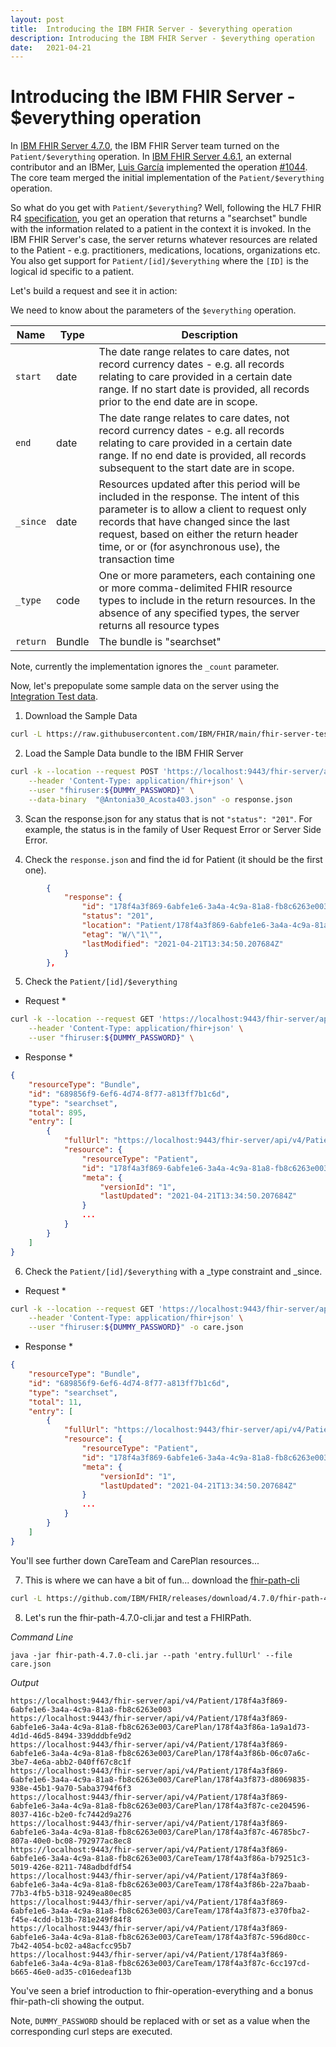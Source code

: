 ```yaml
---
layout: post
title:  Introducing the IBM FHIR Server - $everything operation
description: Introducing the IBM FHIR Server - $everything operation 
date:   2021-04-21
---
```


# Introducing the IBM FHIR Server - $everything operation
In [IBM FHIR Server 4.7.0](https://github.com/IBM/FHIR/releases/tag/4.7.0), the IBM FHIR Server team turned on the `Patient/$everything` operation. In [IBM FHIR Server 4.6.1](https://github.com/IBM/FHIR/releases/tag/4.6.1), an external contributor and an IBMer, [Luis García](https://github.com/luisgarcc) implemented  the operation [#1044](https://github.com/IBM/FHIR/issues/1044). The core team merged the initial implementation of the `Patient/$everything` operation.

So what do you get with `Patient/$everything`? Well, following the HL7 FHIR R4 [specification](http://hl7.org/fhir/patient-operation-everything.html), you get an operation that returns a "searchset" bundle with the information related to a patient in the context it is invoked. In the IBM FHIR Server's case, the server returns whatever resources are related to the Patient - e.g. practitioners, medications, locations, organizations etc.  You also get support for `Patient/[id]/$everything` where the `[ID]` is the logical id specific to a patient.

Let's build a request and see it in action:

We need to know about the parameters of the `$everything` operation. 

| Name | Type | Description |
|---|---|---|
| `start` | date | The date range relates to care dates, not record currency dates - e.g. all records relating to care provided in a certain date range. If no start date is provided, all records prior to the end date are in scope. |
| `end` | date | The date range relates to care dates, not record currency dates - e.g. all records relating to care provided in a certain date range. If no end date is provided, all records subsequent to the start date are in scope. |
| `_since` | date | Resources updated after this period will be included in the response. The intent of this parameter is to allow a client to request only records that have changed since the last request, based on either the return header time, or or (for asynchronous use), the transaction time|
| `_type` | code | One or more parameters, each containing one or more comma-delimited FHIR resource types to include in the return resources. In the absence of any specified types, the server returns all resource types | 
| `return` | Bundle | The bundle is "searchset" |

Note, currently the implementation ignores the `_count` parameter.

Now, let's prepopulate some sample data on the server using the [Integration Test data](https://github.com/IBM/FHIR/blob/main/fhir-server-test/src/test/resources/testdata/everything-operation/Antonia30_Acosta403.json).

1. Download the Sample Data

``` sh
curl -L https://raw.githubusercontent.com/IBM/FHIR/main/fhir-server-test/src/test/resources/testdata/everything-operation/Antonia30_Acosta403.json -o Antonia30_Acosta403.json
```

2. Load the Sample Data bundle to the IBM FHIR Server

``` sh
curl -k --location --request POST 'https://localhost:9443/fhir-server/api/v4' \
    --header 'Content-Type: application/fhir+json' \
    --user "fhiruser:${DUMMY_PASSWORD}" \
    --data-binary  "@Antonia30_Acosta403.json" -o response.json
```

3. Scan the response.json for any status that is not `"status": "201"`.  For example, the status is in the family of User Request Error or Server Side Error.

4. Check the `response.json` and find the id for Patient (it should be the first one).

``` json
        {
            "response": {
                "id": "178f4a3f869-6abfe1e6-3a4a-4c9a-81a8-fb8c6263e003",
                "status": "201",
                "location": "Patient/178f4a3f869-6abfe1e6-3a4a-4c9a-81a8-fb8c6263e003/_history/1",
                "etag": "W/\"1\"",
                "lastModified": "2021-04-21T13:34:50.207684Z"
            }
        },
```

5. Check the `Patient/[id]/$everything`

* Request *
``` sh
curl -k --location --request GET 'https://localhost:9443/fhir-server/api/v4/Patient/178f4a3f869-6abfe1e6-3a4a-4c9a-81a8-fb8c6263e003/$everything' \
    --header 'Content-Type: application/fhir+json' \
    --user "fhiruser:${DUMMY_PASSWORD}" \
```

* Response *

``` json
{
    "resourceType": "Bundle",
    "id": "689856f9-6ef6-4d74-8f77-a813ff7b1c6d",
    "type": "searchset",
    "total": 895,
    "entry": [
        {
            "fullUrl": "https://localhost:9443/fhir-server/api/v4/Patient/178f4a3f869-6abfe1e6-3a4a-4c9a-81a8-fb8c6263e003",
            "resource": {
                "resourceType": "Patient",
                "id": "178f4a3f869-6abfe1e6-3a4a-4c9a-81a8-fb8c6263e003",
                "meta": {
                    "versionId": "1",
                    "lastUpdated": "2021-04-21T13:34:50.207684Z"
                }
                ...
            }
        }
    ]
}
```

6. Check the `Patient/[id]/$everything` with a _type constraint and _since.

* Request *

``` sh
curl -k --location --request GET 'https://localhost:9443/fhir-server/api/v4/Patient/178f4a3f869-6abfe1e6-3a4a-4c9a-81a8-fb8c6263e003/$everything?_type=CarePlan,CareTeam&_since=2021-01-01T00:00:00Z&_count=1' \
    --header 'Content-Type: application/fhir+json' \
    --user "fhiruser:${DUMMY_PASSWORD}" -o care.json
```

* Response *

``` json
{
    "resourceType": "Bundle",
    "id": "689856f9-6ef6-4d74-8f77-a813ff7b1c6d",
    "type": "searchset",
    "total": 11,
    "entry": [
        {
            "fullUrl": "https://localhost:9443/fhir-server/api/v4/Patient/178f4a3f869-6abfe1e6-3a4a-4c9a-81a8-fb8c6263e003",
            "resource": {
                "resourceType": "Patient",
                "id": "178f4a3f869-6abfe1e6-3a4a-4c9a-81a8-fb8c6263e003",
                "meta": {
                    "versionId": "1",
                    "lastUpdated": "2021-04-21T13:34:50.207684Z"
                }
                ...
            }
        }
    ]
}
```

You'll see further down CareTeam and CarePlan resources... 

7. This is where we can have a bit of fun...  download the [fhir-path-cli](https://github.com/IBM/FHIR/releases/download/4.7.0/fhir-path-4.7.0-cli.jar)

``` sh 
curl -L https://github.com/IBM/FHIR/releases/download/4.7.0/fhir-path-4.7.0-cli.jar -o fhir-path-4.7.0-cli.jar
```

8. Let's run the fhir-path-4.7.0-cli.jar and test a FHIRPath. 

*Command Line*

```
java -jar fhir-path-4.7.0-cli.jar --path 'entry.fullUrl' --file care.json 
```

*Output* 

```
https://localhost:9443/fhir-server/api/v4/Patient/178f4a3f869-6abfe1e6-3a4a-4c9a-81a8-fb8c6263e003
https://localhost:9443/fhir-server/api/v4/Patient/178f4a3f869-6abfe1e6-3a4a-4c9a-81a8-fb8c6263e003/CarePlan/178f4a3f86a-1a9a1d73-4d1d-46d5-8494-339dddbfe9d2
https://localhost:9443/fhir-server/api/v4/Patient/178f4a3f869-6abfe1e6-3a4a-4c9a-81a8-fb8c6263e003/CarePlan/178f4a3f86b-06c07a6c-3be7-4e6a-abb2-040ff67c8c1f
https://localhost:9443/fhir-server/api/v4/Patient/178f4a3f869-6abfe1e6-3a4a-4c9a-81a8-fb8c6263e003/CarePlan/178f4a3f873-d8069835-938e-45b1-9a70-5aba3794f6f3
https://localhost:9443/fhir-server/api/v4/Patient/178f4a3f869-6abfe1e6-3a4a-4c9a-81a8-fb8c6263e003/CarePlan/178f4a3f87c-ce204596-8037-416c-b2e0-fc7442d9a276
https://localhost:9443/fhir-server/api/v4/Patient/178f4a3f869-6abfe1e6-3a4a-4c9a-81a8-fb8c6263e003/CarePlan/178f4a3f87c-46785bc7-807a-40e0-bc08-792977ac8ec8
https://localhost:9443/fhir-server/api/v4/Patient/178f4a3f869-6abfe1e6-3a4a-4c9a-81a8-fb8c6263e003/CareTeam/178f4a3f86a-b79251c3-5019-426e-8211-748adbdfdf54
https://localhost:9443/fhir-server/api/v4/Patient/178f4a3f869-6abfe1e6-3a4a-4c9a-81a8-fb8c6263e003/CareTeam/178f4a3f86b-22a7baab-77b3-4fb5-b318-9249ea80ec85
https://localhost:9443/fhir-server/api/v4/Patient/178f4a3f869-6abfe1e6-3a4a-4c9a-81a8-fb8c6263e003/CareTeam/178f4a3f873-e370fba2-f45e-4cdd-b13b-781e249f84f8
https://localhost:9443/fhir-server/api/v4/Patient/178f4a3f869-6abfe1e6-3a4a-4c9a-81a8-fb8c6263e003/CareTeam/178f4a3f87c-596d80cc-7b42-4054-bc02-a48acfcc95b7
https://localhost:9443/fhir-server/api/v4/Patient/178f4a3f869-6abfe1e6-3a4a-4c9a-81a8-fb8c6263e003/CareTeam/178f4a3f87c-6cc197cd-b665-46e0-ad35-c016edeaf13b
```

You've seen a brief introduction to fhir-operation-everything and a bonus fhir-path-cli showing the output.

Note, `DUMMY_PASSWORD` should be replaced with or set as a value when the corresponding curl steps are executed.
